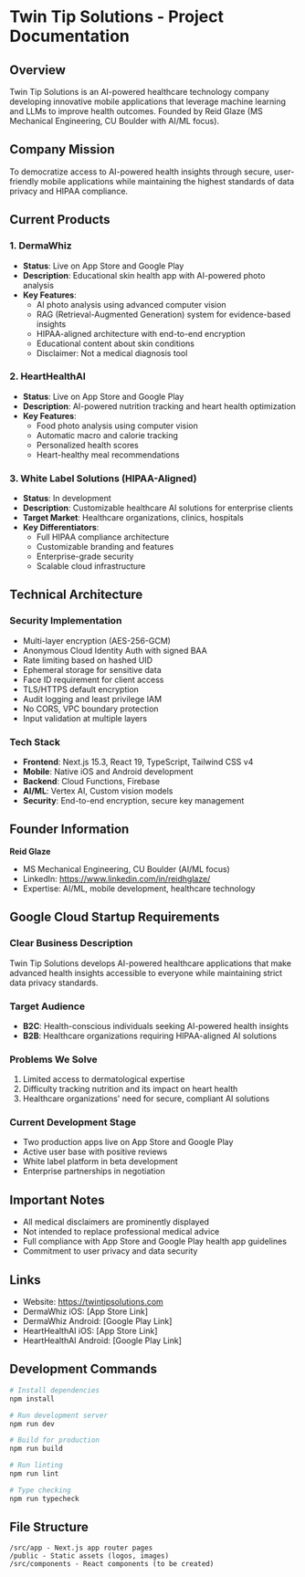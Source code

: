 # Twin Tip Solutions - Project Documentation

## Overview
Twin Tip Solutions is an AI-powered healthcare technology company developing innovative mobile applications that leverage machine learning and LLMs to improve health outcomes. Founded by Reid Glaze (MS Mechanical Engineering, CU Boulder with AI/ML focus).

## Company Mission
To democratize access to AI-powered health insights through secure, user-friendly mobile applications while maintaining the highest standards of data privacy and HIPAA compliance.

## Current Products

### 1. DermaWhiz
- **Status**: Live on App Store and Google Play
- **Description**: Educational skin health app with AI-powered photo analysis
- **Key Features**:
  - AI photo analysis using advanced computer vision
  - RAG (Retrieval-Augmented Generation) system for evidence-based insights
  - HIPAA-aligned architecture with end-to-end encryption
  - Educational content about skin conditions
  - Disclaimer: Not a medical diagnosis tool

### 2. HeartHealthAI  
- **Status**: Live on App Store and Google Play
- **Description**: AI-powered nutrition tracking and heart health optimization
- **Key Features**:
  - Food photo analysis using computer vision
  - Automatic macro and calorie tracking
  - Personalized health scores
  - Heart-healthy meal recommendations

### 3. White Label Solutions (HIPAA-Aligned)
- **Status**: In development
- **Description**: Customizable healthcare AI solutions for enterprise clients
- **Target Market**: Healthcare organizations, clinics, hospitals
- **Key Differentiators**:
  - Full HIPAA compliance architecture
  - Customizable branding and features
  - Enterprise-grade security
  - Scalable cloud infrastructure

## Technical Architecture

### Security Implementation
- Multi-layer encryption (AES-256-GCM)
- Anonymous Cloud Identity Auth with signed BAA
- Rate limiting based on hashed UID
- Ephemeral storage for sensitive data
- Face ID requirement for client access
- TLS/HTTPS default encryption
- Audit logging and least privilege IAM
- No CORS, VPC boundary protection
- Input validation at multiple layers

### Tech Stack
- **Frontend**: Next.js 15.3, React 19, TypeScript, Tailwind CSS v4
- **Mobile**: Native iOS and Android development
- **Backend**: Cloud Functions, Firebase
- **AI/ML**: Vertex AI, Custom vision models
- **Security**: End-to-end encryption, secure key management

## Founder Information
**Reid Glaze**
- MS Mechanical Engineering, CU Boulder (AI/ML focus)
- LinkedIn: https://www.linkedin.com/in/reidhglaze/
- Expertise: AI/ML, mobile development, healthcare technology

## Google Cloud Startup Requirements

### Clear Business Description
Twin Tip Solutions develops AI-powered healthcare applications that make advanced health insights accessible to everyone while maintaining strict data privacy standards.

### Target Audience
- **B2C**: Health-conscious individuals seeking AI-powered health insights
- **B2B**: Healthcare organizations requiring HIPAA-aligned AI solutions

### Problems We Solve
1. Limited access to dermatological expertise
2. Difficulty tracking nutrition and its impact on heart health
3. Healthcare organizations' need for secure, compliant AI solutions

### Current Development Stage
- Two production apps live on App Store and Google Play
- Active user base with positive reviews
- White label platform in beta development
- Enterprise partnerships in negotiation

## Important Notes
- All medical disclaimers are prominently displayed
- Not intended to replace professional medical advice
- Full compliance with App Store and Google Play health app guidelines
- Commitment to user privacy and data security

## Links
- Website: https://twintipsolutions.com
- DermaWhiz iOS: [App Store Link]
- DermaWhiz Android: [Google Play Link]
- HeartHealthAI iOS: [App Store Link]
- HeartHealthAI Android: [Google Play Link]

## Development Commands
```bash
# Install dependencies
npm install

# Run development server
npm run dev

# Build for production
npm run build

# Run linting
npm run lint

# Type checking
npm run typecheck
```

## File Structure
```
/src/app - Next.js app router pages
/public - Static assets (logos, images)
/src/components - React components (to be created)
```